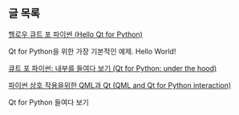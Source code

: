 
## 글 목록

[헬로우 큐트 포 파이썬 (Hello Qt for Python)](Hello-Qt-For-Python.md)

Qt for Python을 위한 가장 기본적인 예제. Hello World!

[큐트 포 파이썬: 내부를 들여다 보기 (Qt for Python: under the hood)](Qt-for-Python-under-the-hood.md)

[파이썬 상호 작용을위한 QML과 Qt (QML and Qt for Python interaction)](QML-and-Qt-for-Python-interaction.md)

Qt for Python 들여다 보기
